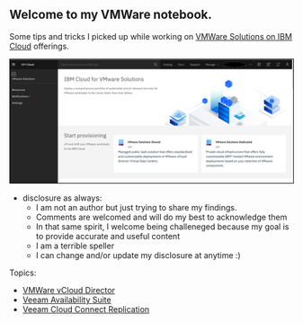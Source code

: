 ## Welcome to my VMWare notebook.

Some tips and tricks I picked up while working on [VMWare Solutions on IBM Cloud](https://cloud.ibm.com/infrastructure/vmware-solutions/console) offerings.

<img src="images/ic4v.png" width="1000" style="border: 1px solid black">


- disclosure as always:
  - I am not an author but just trying to share my findings.
  - Comments are welcomed and will do my best to acknowledge them
  - In that same spirit, I welcome being challeneged because my goal is to provide accurate and useful content
  - I am a terrible speller
  - I can change and/or update my disclosure at anytime :)


Topics:
- [VMWare vCloud Director](https://mlwiles.github.io/vmwaresolutions/vcd/)
- [Veeam Availability Suite](https://mlwiles.github.io/vmwaresolutions/vas/)
- [Veeam Cloud Connect Replication](https://mlwiles.github.io/vmwaresolutions/vccr/)
